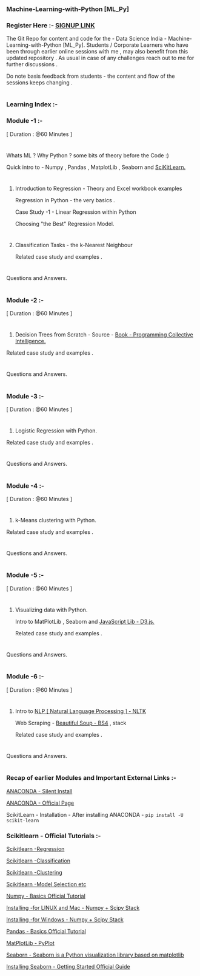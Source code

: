 ### Machine-Learning-with-Python [ML_Py]

### Register Here :- [SIGNUP LINK](https://goo.gl/forms/JvVPYbaaN4SAj8aJ2)

The Git Repo for content and code for the - Data Science India - Machine-Learning-with-Python [ML_Py]. 
Students / Corporate Learners who have been through earlier online sessions with me , may also benefit from this updated repository . As usual in case of any challenges reach out to me for further discussions . 

Do note basis feedback from students - the content and flow of the sessions keeps changing . 
#


### Learning Index :- 

### Module -1 :- 
[ Duration : @60 Minutes ] 
#
Whats ML ? Why Python ? some bits of theory before the Code :) 

Quick intro to - Numpy , Pandas , MatplotLib , Seaborn and [SciKitLearn.](http://scikit-learn.org/stable/about.html#citing-scikit-learn)

#
1. Introduction to Regression - Theory and Excel workbook examples

   Regression in Python - the very basics . 
   
   Case Study -1 - Linear Regression within Python
   
   Choosing "the Best" Regression Model. 
#
2. Classification Tasks - the k-Nearest Neighbour 

   Related case study and examples . 
#
Questions and Answers. 
#

### Module -2 :- 
[ Duration : @60 Minutes ] 
#

1. Decision Trees from Scratch - Source - [Book - Programming Collective Intelligence.](https://github.com/RohitDhankar/Decision_Tree_____FROM-____Programming_Collective_Intelligence-) 

Related case study and examples . 
#
Questions and Answers. 
#

### Module -3 :- 
[ Duration : @60 Minutes ] 
#

1. Logistic Regression with Python. 

Related case study and examples . 
#
Questions and Answers. 
#


### Module -4 :- 
[ Duration : @60 Minutes ] 
#

1. k-Means clustering with Python. 

Related case study and examples . 
#
Questions and Answers. 
#

### Module -5 :- 
[ Duration : @60 Minutes ] 
#

1. Visualizing data with Python. 

   Intro to MatPlotLib , Seaborn and [JavaScript Lib - D3.js.](https://github.com/d3/d3/wiki/Gallery)
   
   Related case study and examples . 
   
#
Questions and Answers. 
#

### Module -6 :- 
[ Duration : @60 Minutes ] 
#

1. Intro to [NLP [ Natural Language Processing ] - NLTK](http://www.nltk.org/) 

   Web Scraping - [Beautiful Soup - BS4](https://www.crummy.com/software/BeautifulSoup/bs4/doc/) , stack 
   
   Related case study and examples . 
#
Questions and Answers. 
# 
### Recap of earlier Modules and Important External Links :- 

[ANACONDA - Silent Install](https://conda.io/docs/help/silent.html)

[ANACONDA - Official Page](https://docs.continuum.io/anaconda/install/)

ScikitLearn - Installation - After  installing ANACONDA - ```pip install -U scikit-learn```

### Scikitlearn - Official Tutorials :-

[Scikitlearn -Regression](http://scikit-learn.org/stable/) 

[Scikitlearn -Classification](http://scikit-learn.org/stable/)

[Scikitlearn -Clustering](http://scikit-learn.org/stable/)

[Scikitlearn -Model Selection etc](http://scikit-learn.org/stable/) 



[Numpy - Basics Official Tutorial](https://docs.scipy.org/doc/numpy-dev/user/quickstart.html)

[Installing -for LINUX and Mac -  Numpy + Scipy Stack](https://www.scipy.org/install.html#installing-via-pip)

[Installing -for Windows -  Numpy + Scipy Stack](https://www.scipy.org/install.html)

[Pandas - Basics Official Tutorial](https://conda.io/docs/help/silent.html)

[MatPlotLib - PyPlot](https://matplotlib.org/api/pyplot_summary.html)

[Seaborn - Seaborn is a Python visualization library based on matplotlib](https://seaborn.pydata.org/)

[Installing Seaborn - Getting Started Official Guide](https://seaborn.pydata.org/installing.html)
#

